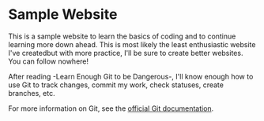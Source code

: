 # Sample Website
This is a sample website to learn the basics of coding and to continue learning more down ahead. This is most likely the least enthusiastic website I've createdbut with more practice, I'll be sure to create better websites. You can follow nowhere!

After reading -Learn Enough Git to be Dangerous-, I'll know enough how to use Git to track changes, commit my work, check statuses, create branches, etc.

For more information on Git, see the
[official Git documentation](https://git-scm.com/).
